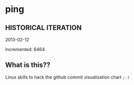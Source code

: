 # ping

## HISTORICAL ITERATION
2013-02-12

Incremented: 6464

## What is this?? 
Linux skills to hack the github commit visualization chart `;-)`
